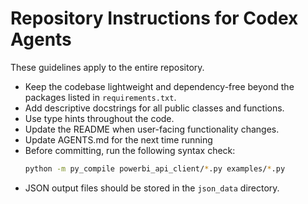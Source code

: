 # Repository Instructions for Codex Agents

These guidelines apply to the entire repository.

- Keep the codebase lightweight and dependency-free beyond the packages listed in `requirements.txt`.
- Add descriptive docstrings for all public classes and functions.
- Use type hints throughout the code.
- Update the README when user-facing functionality changes.
- Update AGENTS.md for the next time running
- Before committing, run the following syntax check:
  ```bash
  python -m py_compile powerbi_api_client/*.py examples/*.py
  ```
* JSON output files should be stored in the ``json_data`` directory.
